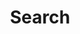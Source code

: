 ---
layout: search
title: Search
search_exclude: true
permalink: /search/
menu: _includes/theme/minima/header.html
---